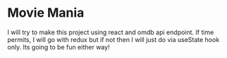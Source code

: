 # Movie Mania
I will try to make this project using react and omdb api endpoint. If time permits, I will go with redux but if not then I will just do via useState hook only. Its going to be fun either way!
